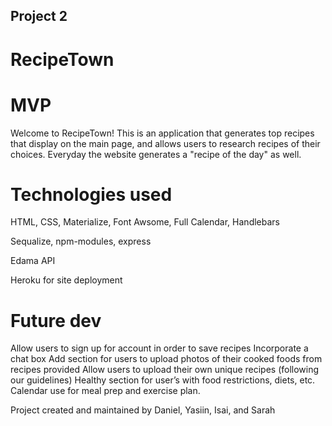 ## Project 2
# RecipeTown

# MVP
Welcome to RecipeTown!  This is an application that generates top recipes that display on the main page, and allows users to research recipes of their choices.  Everyday the website generates a "recipe of the day" as well.

# Technologies used
HTML, CSS, Materialize, Font Awsome, Full Calendar, Handlebars

Sequalize, npm-modules, express

Edama API

Heroku for site deployment

# Future dev
Allow users to sign up for account in order to save recipes
Incorporate a chat box
Add section for users to upload photos of their cooked foods from recipes provided
Allow users to upload their own unique recipes (following our guidelines)
Healthy section for user’s with food restrictions, diets, etc.
Calendar use for meal prep and exercise plan. 

Project created and maintained by Daniel, Yasiin, Isai, and Sarah








